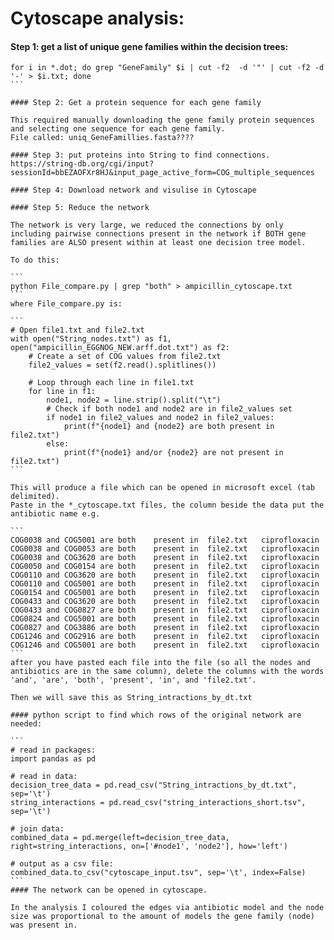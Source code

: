 # Cytoscape analysis:

#### Step 1: get a list of unique gene families within the decision trees:
````
for i in *.dot; do grep "GeneFamily" $i | cut -f2  -d '"' | cut -f2 -d '-' > $i.txt; done
``` 

#### Step 2: Get a protein sequence for each gene family

This required manually downloading the gene family protein sequences and selecting one sequence for each gene family.
File called: uniq_GeneFamillies.fasta????

#### Step 3: put proteins into String to find connections.
https://string-db.org/cgi/input?sessionId=bbEZAOFXr8HJ&input_page_active_form=COG_multiple_sequences

#### Step 4: Download network and visulise in Cytoscape

#### Step 5: Reduce the network

The network is very large, we reduced the connections by only including pairwise connections present in the network if BOTH gene families are ALSO present within at least one decision tree model.

To do this:

```
python File_compare.py | grep "both" > ampicillin_cytoscape.txt
```
where File_compare.py is:

``` 
# Open file1.txt and file2.txt
with open("String_nodes.txt") as f1, open("ampicillin_EGGNOG_NEW.arff.dot.txt") as f2:
    # Create a set of COG values from file2.txt
    file2_values = set(f2.read().splitlines())

    # Loop through each line in file1.txt
    for line in f1:
        node1, node2 = line.strip().split("\t")
        # Check if both node1 and node2 are in file2_values set
        if node1 in file2_values and node2 in file2_values:
            print(f"{node1} and {node2} are both present in file2.txt")
        else:
            print(f"{node1} and/or {node2} are not present in file2.txt")
```

This will produce a file which can be opened in microsoft excel (tab delimited). 
Paste in the *_cytoscape.txt files, the column beside the data put the antibiotic name e.g.

```
COG0038	and	COG5001	are	both	present	in	file2.txt	ciprofloxacin
COG0038	and	COG0053	are	both	present	in	file2.txt	ciprofloxacin
COG0038	and	COG3620	are	both	present	in	file2.txt	ciprofloxacin
COG0050	and	COG0154	are	both	present	in	file2.txt	ciprofloxacin
COG0110	and	COG3620	are	both	present	in	file2.txt	ciprofloxacin
COG0110	and	COG5001	are	both	present	in	file2.txt	ciprofloxacin
COG0154	and	COG5001	are	both	present	in	file2.txt	ciprofloxacin
COG0433	and	COG3620	are	both	present	in	file2.txt	ciprofloxacin
COG0433	and	COG0827	are	both	present	in	file2.txt	ciprofloxacin
COG0824	and	COG5001	are	both	present	in	file2.txt	ciprofloxacin
COG0827	and	COG3886	are	both	present	in	file2.txt	ciprofloxacin
COG1246	and	COG2916	are	both	present	in	file2.txt	ciprofloxacin
COG1246	and	COG5001	are	both	present	in	file2.txt	ciprofloxacin
```
after you have pasted each file into the file (so all the nodes and antibiotics are in the same column), delete the columns with the words 'and', 'are', 'both', 'present', 'in', and 'file2.txt'.

Then we will save this as String_intractions_by_dt.txt

#### python script to find which rows of the original network are needed:

```
# read in packages:
import pandas as pd

# read in data:
decision_tree_data = pd.read_csv("String_intractions_by_dt.txt", sep='\t')
string_interactions = pd.read_csv("string_interactions_short.tsv", sep='\t')

# join data:
combined_data = pd.merge(left=decision_tree_data, right=string_interactions, on=['#node1', 'node2'], how='left')

# output as a csv file:
combined_data.to_csv("cytoscape_input.tsv", sep='\t', index=False)
```
#### The network can be opened in cytoscape. 

In the analysis I coloured the edges via antibiotic model and the node size was proportional to the amount of models the gene family (node) was present in.

